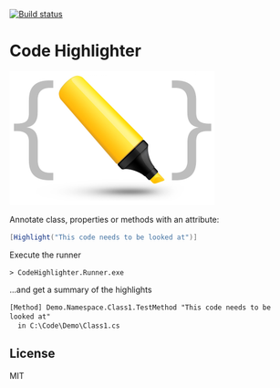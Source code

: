 [![Build status](https://ci.appveyor.com/api/projects/status/pyettmk8fp06uuti/branch/master?svg=true)](https://ci.appveyor.com/project/richorama/codehighligter/branch/master)

# Code Highlighter

![](Images/Logo.png)

Annotate class, properties or methods with an attribute:

```c#
[Highlight("This code needs to be looked at")]
```

Execute the runner

```
> CodeHighlighter.Runner.exe
```

...and get a summary of the highlights

```text
[Method] Demo.Namespace.Class1.TestMethod "This code needs to be looked at"
  in C:\Code\Demo\Class1.cs
```

## License

MIT
